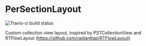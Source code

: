PerSectionLayout
================

![Travis-ci build status](https://travis-ci.org/sync/PerSectionLayout.svg?branch=master)

Custom collection view layout, inspired by PSTCollectionView and RTFlowLayout (https://github.com/radianttap/RTFlowLayout)
